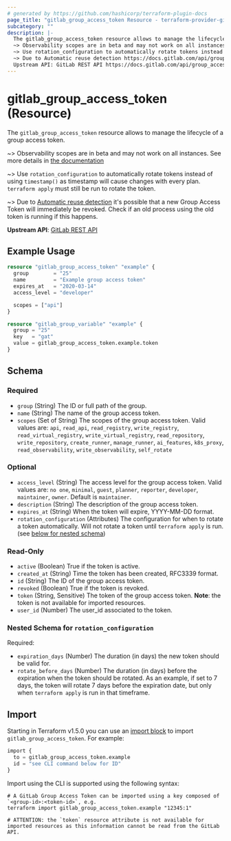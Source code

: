 ```yaml
---
# generated by https://github.com/hashicorp/terraform-plugin-docs
page_title: "gitlab_group_access_token Resource - terraform-provider-gitlab"
subcategory: ""
description: |-
  The gitlab_group_access_token resource allows to manage the lifecycle of a group access token.
  ~> Observability scopes are in beta and may not work on all instances. See more details in the documentation https://docs.gitlab.com/operations/tracing/
  ~> Use rotation_configuration to automatically rotate tokens instead of using timestamp() as timestamp will cause changes with every plan. terraform apply must still be run to rotate the token.
  ~> Due to Automatic reuse detection https://docs.gitlab.com/api/group_access_tokens/#automatic-reuse-detection it's possible that a new Group Access Token will immediately be revoked. Check if an old process using the old token is running if this happens.
  Upstream API: GitLab REST API https://docs.gitlab.com/api/group_access_tokens/
---
```


# gitlab_group_access_token (Resource)

The `gitlab_group_access_token` resource allows to manage the lifecycle of a group access token.

~> Observability scopes are in beta and may not work on all instances. See more details in [the documentation](https://docs.gitlab.com/operations/tracing/)

~> Use `rotation_configuration` to automatically rotate tokens instead of using `timestamp()` as timestamp will cause changes with every plan. `terraform apply` must still be run to rotate the token.

~> Due to [Automatic reuse detection](https://docs.gitlab.com/api/group_access_tokens/#automatic-reuse-detection) it's possible that a new Group Access Token will immediately be revoked. Check if an old process using the old token is running if this happens.

**Upstream API**: [GitLab REST API](https://docs.gitlab.com/api/group_access_tokens/)

## Example Usage

```terraform
resource "gitlab_group_access_token" "example" {
  group        = "25"
  name         = "Example group access token"
  expires_at   = "2020-03-14"
  access_level = "developer"

  scopes = ["api"]
}

resource "gitlab_group_variable" "example" {
  group = "25"
  key   = "gat"
  value = gitlab_group_access_token.example.token
}
```

<!-- schema generated by tfplugindocs -->
## Schema

### Required

- `group` (String) The ID or full path of the group.
- `name` (String) The name of the group access token.
- `scopes` (Set of String) The scopes of the group access token. Valid values are: `api`, `read_api`, `read_registry`, `write_registry`, `read_virtual_registry`, `write_virtual_registry`, `read_repository`, `write_repository`, `create_runner`, `manage_runner`, `ai_features`, `k8s_proxy`, `read_observability`, `write_observability`, `self_rotate`

### Optional

- `access_level` (String) The access level for the group access token. Valid values are: `no one`, `minimal`, `guest`, `planner`, `reporter`, `developer`, `maintainer`, `owner`. Default is `maintainer`.
- `description` (String) The description of the group access token.
- `expires_at` (String) When the token will expire, YYYY-MM-DD format.
- `rotation_configuration` (Attributes) The configuration for when to rotate a token automatically. Will not rotate a token until `terraform apply` is run. (see [below for nested schema](#nestedatt--rotation_configuration))

### Read-Only

- `active` (Boolean) True if the token is active.
- `created_at` (String) Time the token has been created, RFC3339 format.
- `id` (String) The ID of the group access token.
- `revoked` (Boolean) True if the token is revoked.
- `token` (String, Sensitive) The token of the group access token. **Note**: the token is not available for imported resources.
- `user_id` (Number) The user_id associated to the token.

<a id="nestedatt--rotation_configuration"></a>
### Nested Schema for `rotation_configuration`

Required:

- `expiration_days` (Number) The duration (in days) the new token should be valid for.
- `rotate_before_days` (Number) The duration (in days) before the expiration when the token should be rotated. As an example, if set to 7 days, the token will rotate 7 days before the expiration date, but only when `terraform apply` is run in that timeframe.

## Import

Starting in Terraform v1.5.0 you can use an [import block](https://developer.hashicorp.com/terraform/language/import) to import `gitlab_group_access_token`. For example:
```terraform
import {
  to = gitlab_group_access_token.example
  id = "see CLI command below for ID"
}
```

Import using the CLI is supported using the following syntax:

```shell
# A GitLab Group Access Token can be imported using a key composed of `<group-id>:<token-id>`, e.g.
terraform import gitlab_group_access_token.example "12345:1"

# ATTENTION: the `token` resource attribute is not available for imported resources as this information cannot be read from the GitLab API.
```
